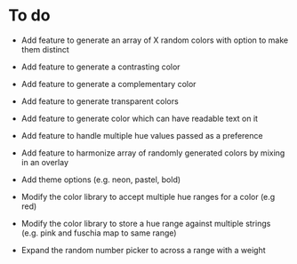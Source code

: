 # To do


- Add feature to generate an array of X random colors with option to make them distinct
- Add feature to generate a contrasting color
- Add feature to generate a complementary color
- Add feature to generate transparent colors
- Add feature to generate color which can have readable text on it
- Add feature to handle multiple hue values passed as a preference
- Add feature to harmonize array of randomly generated colors by mixing in an overlay
- Add theme options (e.g. neon, pastel, bold)

- Modify the color library to accept multiple hue ranges for a color (e.g red)
- Modify the color library to store a hue range against multiple strings (e.g. pink and fuschia map to same range)

- Expand the random number picker to across a range with a weight
